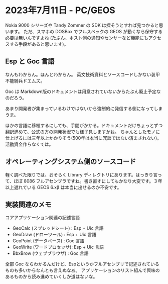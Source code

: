 # 2023年7月11日 - PC/GEOS

Nokia 9000 シリーズや Tandy Zommer の SDK は探そうとすれば見つかると思います。
ただ、スマホの DOSBox でフルスペックの GEOS が動くなら保守する必要は無いんですよね (たぶん、ホスト側の通知やセンサーなど機能にもアクセスする手段があると思います)。

## Esp と Goc 言語

なんもわからん。ほんとわからん。
英文技術資料とソースコードしかない装甲不能騎兵ドエムズ。

Goc は Markdown版のドキュメントは用意されていないからたぶん廃止予定なのだろう。

あまり開発者が集まっているわけではないから強制的に発信する側になってしまうま。

ほかの言語に移植するにしても、手間がかかる。ドキュメントだけちょっとずつ翻訳進めて、公式の方の開発状況でも様子見しますかね。
ちゃんとしたモノに仕上げるには三年以上かかりそう(500年は本当に冗談ではない済まされない)。活動資金作らなくては。

## オペレーティングシステム側のソースコード

軽く調べた限りでは、おそらく Library ディレクトリにあります。はっきり言って、ほぼ 8086 フルアセンブラですね。書き直すにしてもかなり大変です。３年以上遅れている GEOS 6.xβ は本当に出せるのか不安です。

## 実装関連のメモ

コアアプリケーション関連の記述言語

* GeoCalc (スプレッドシート) : Esp + Uic 言語
* GeoDraw (ドローツール) : Esp + Uic 言語
* GeoPoint (データベース) : Goc 言語
* GeoWrite (ワードプロセッサ): Esp + Uic 言語
* BbxBrow (ウェブブラウザ) : Goc 言語

全部 Goc ならわかるんだけど、Espというかフルアセンブリで記述されているものも多いからなんとも言えぬなあ。
アプリケーションのリスト組んで興味のあるものから読み進めていくしか道はないな。
